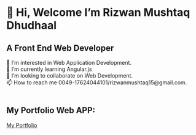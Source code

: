 <h1>👋 Hi, Welcome I’m Rizwan Mushtaq Dhudhaal</h1>
<h2> A Front End Web Developer</h2>
👀 I’m interested in Web Application Development.</br>
🌱 I’m currently learning Angular.js</br>
💞️ I’m looking to collaborate on Web Development.</br>
📫 How to reach me 0049-17624044101/rizwanmushtaq15@gmail.com.</br>

</br>
<h2>My Portfolio Web APP:</h2>
  
  <a href='https://rizwan-portfolio-next-js.vercel.app/'>My Portfolio</a></br>
  
    

<!---
RizwanMushtaq/RizwanMushtaq is a ✨ special ✨ repository because its `README.md` (this file) appears on your GitHub profile.
You can click the Preview link to take a look at your changes.
--->

